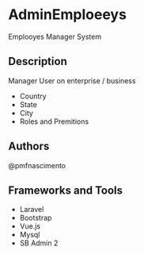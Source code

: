 # AdminEmploeeys

Emplooyes Manager System

## Description

Manager User on enterprise / business
- Country 
- State
- City
- Roles and Premitions

## Authors

@pmfnascimento

## Frameworks and Tools

- Laravel
- Bootstrap
- Vue.js
- Mysql
- SB Admin 2

